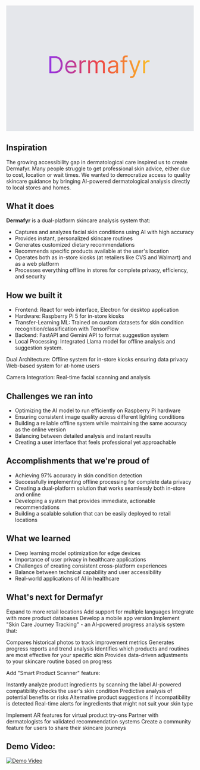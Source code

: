 <img src="Dermafyr.png"/>

## Inspiration
The growing accessibility gap in dermatological care inspired us to create Dermafyr. Many people struggle to get professional skin advice, either due to cost, location or wait times. We wanted to democratize access to quality skincare guidance by bringing AI-powered dermatological analysis directly to local stores and homes.
## What it does
**Dermafyr** is a dual-platform skincare analysis system that:

- Captures and analyzes facial skin conditions using AI with high accuracy
- Provides instant, personalized skincare routines
- Generates customized dietary recommendations
- Recommends specific products available at the user's location
- Operates both as in-store kiosks (at retailers like CVS and Walmart) and as a web platform
- Processes everything offline in stores for complete privacy, efficiency, and security
## How we built it
- Frontend: React for web interface, Electron for desktop application
- Hardware: Raspberry Pi 5 for in-store kiosks
- Transfer-Learning ML: Trained on custom datasets for skin condition recognition/classification with TensorFlow
- Backend: FastAPI and Gemini API to format suggestion system
- Local Processing: Integrated Llama model for offline analysis and suggestion system.

Dual Architecture:
Offline system for in-store kiosks ensuring data privacy
Web-based system for at-home users

Camera Integration: Real-time facial scanning and analysis

## Challenges we ran into
- Optimizing the AI model to run efficiently on Raspberry Pi hardware
- Ensuring consistent image quality across different lighting conditions
- Building a reliable offline system while maintaining the same accuracy as the online version
- Balancing between detailed analysis and instant results
- Creating a user interface that feels professional yet approachable

## Accomplishments that we're proud of
- Achieving 97% accuracy in skin condition detection
- Successfully implementing offline processing for complete data privacy
- Creating a dual-platform solution that works seamlessly both in-store and online
- Developing a system that provides immediate, actionable recommendations
- Building a scalable solution that can be easily deployed to retail locations

## What we learned
- Deep learning model optimization for edge devices
- Importance of user privacy in healthcare applications
- Challenges of creating consistent cross-platform experiences
- Balance between technical capability and user accessibility
- Real-world applications of AI in healthcare

## What's next for Dermafyr
Expand to more retail locations
Add support for multiple languages
Integrate with more product databases
Develop a mobile app version
Implement "Skin Care Journey Tracking" - an AI-powered progress analysis system that:

Compares historical photos to track improvement metrics
Generates progress reports and trend analysis
Identifies which products and routines are most effective for your specific skin
Provides data-driven adjustments to your skincare routine based on progress


Add "Smart Product Scanner" feature:

Instantly analyze product ingredients by scanning the label
AI-powered compatibility checks the user's skin condition
Predictive analysis of potential benefits or risks
Alternative product suggestions if incompatibility is detected
Real-time alerts for ingredients that might not suit your skin type

Implement AR features for virtual product try-ons
Partner with dermatologists for validated recommendation systems
Create a community feature for users to share their skincare journeys

## Demo Video:
[![Demo Video](https://img.youtube.com/vi/3ZTVrNvTw7I/maxresdefault.jpg)](https://www.youtube.com/watch?v=3ZTVrNvTw7I)

